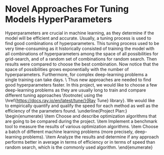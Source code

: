 # Novel Approaches For Tuning Models HyperParameters
Hyperparameters are crucial in machine learning, as they determine if the model will be efficient and accurate. Usually, a tuning process is used to find good combinations of hyperparameters. This tuning process used to be very time-consuming as it historically consisted of training the model with all combinations of hyperparameters among the space of all possibilities for grid-search, and of a random set of combinations for random search. Then results were compared to choose the best combination. Now notice that the space of possibilities grows exponentially with the number of hyperparameters. Furthermore, for complex deep-learning problems a single training can take days. \\ Thus new approaches are needed to find good hyperparameters faster. In this project, we would like to choose a few deep-learning problems as they are usually long to train and compare different tuning approaches \footnote{ using the \href{https://docs.ray.io/en/latest/tune/}{Ray Tune} library}. We would like to empirically quantify and qualify the speed for each method as well as the efficiency of the parameters found.     \underline{Project Plan:}      \begin{enumerate} \item  Choose and describe optimization algorithms that are going to be compared during the project. \item  Implement a benchmark tool to measure the results of various optimization algorithms. \item  Choose a batch of different machine learning problems (more precisely, deep-learning problems). \item  Analyze the results and determine if any approach performs better in average in terms of efficiency or in terms of speed than random search, which is the commonly used algorithm. \end{enumerate}
